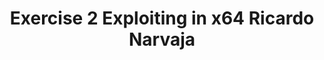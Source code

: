---
title: "Exercise 2 Exploiting in x64 Ricardo Narvaja"
link: https://github.com/Fare9/RicardoNarvaja-Ejercicios1/blob/master/ConsoleApplication1FINAL/ConsoleApplication1FINAL%20explotaci%C3%B3n.pdf
description: "Second exercise in x64 of Ricardo Narvaja with ASLR and DEP"
categories: projects
---